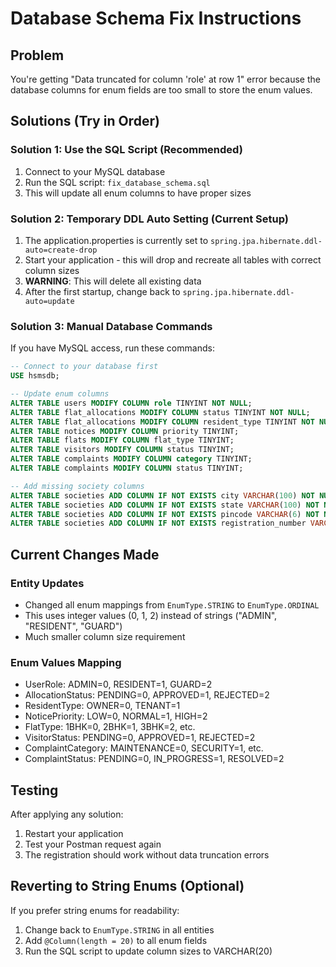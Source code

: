 # Database Schema Fix Instructions

## Problem
You're getting "Data truncated for column 'role' at row 1" error because the database columns for enum fields are too small to store the enum values.

## Solutions (Try in Order)

### Solution 1: Use the SQL Script (Recommended)
1. Connect to your MySQL database
2. Run the SQL script: `fix_database_schema.sql`
3. This will update all enum columns to have proper sizes

### Solution 2: Temporary DDL Auto Setting (Current Setup)
1. The application.properties is currently set to `spring.jpa.hibernate.ddl-auto=create-drop`
2. Start your application - this will drop and recreate all tables with correct column sizes
3. **WARNING**: This will delete all existing data
4. After the first startup, change back to `spring.jpa.hibernate.ddl-auto=update`

### Solution 3: Manual Database Commands
If you have MySQL access, run these commands:

```sql
-- Connect to your database first
USE hsmsdb;

-- Update enum columns
ALTER TABLE users MODIFY COLUMN role TINYINT NOT NULL;
ALTER TABLE flat_allocations MODIFY COLUMN status TINYINT NOT NULL;
ALTER TABLE flat_allocations MODIFY COLUMN resident_type TINYINT NOT NULL;
ALTER TABLE notices MODIFY COLUMN priority TINYINT;
ALTER TABLE flats MODIFY COLUMN flat_type TINYINT;
ALTER TABLE visitors MODIFY COLUMN status TINYINT;
ALTER TABLE complaints MODIFY COLUMN category TINYINT;
ALTER TABLE complaints MODIFY COLUMN status TINYINT;

-- Add missing society columns
ALTER TABLE societies ADD COLUMN IF NOT EXISTS city VARCHAR(100) NOT NULL DEFAULT '';
ALTER TABLE societies ADD COLUMN IF NOT EXISTS state VARCHAR(100) NOT NULL DEFAULT '';
ALTER TABLE societies ADD COLUMN IF NOT EXISTS pincode VARCHAR(6) NOT NULL DEFAULT '';
ALTER TABLE societies ADD COLUMN IF NOT EXISTS registration_number VARCHAR(50) NOT NULL DEFAULT '';
```

## Current Changes Made

### Entity Updates
- Changed all enum mappings from `EnumType.STRING` to `EnumType.ORDINAL`
- This uses integer values (0, 1, 2) instead of strings ("ADMIN", "RESIDENT", "GUARD")
- Much smaller column size requirement

### Enum Values Mapping
- UserRole: ADMIN=0, RESIDENT=1, GUARD=2
- AllocationStatus: PENDING=0, APPROVED=1, REJECTED=2
- ResidentType: OWNER=0, TENANT=1
- NoticePriority: LOW=0, NORMAL=1, HIGH=2
- FlatType: 1BHK=0, 2BHK=1, 3BHK=2, etc.
- VisitorStatus: PENDING=0, APPROVED=1, REJECTED=2
- ComplaintCategory: MAINTENANCE=0, SECURITY=1, etc.
- ComplaintStatus: PENDING=0, IN_PROGRESS=1, RESOLVED=2

## Testing
After applying any solution:
1. Restart your application
2. Test your Postman request again
3. The registration should work without data truncation errors

## Reverting to String Enums (Optional)
If you prefer string enums for readability:
1. Change back to `EnumType.STRING` in all entities
2. Add `@Column(length = 20)` to all enum fields
3. Run the SQL script to update column sizes to VARCHAR(20)
